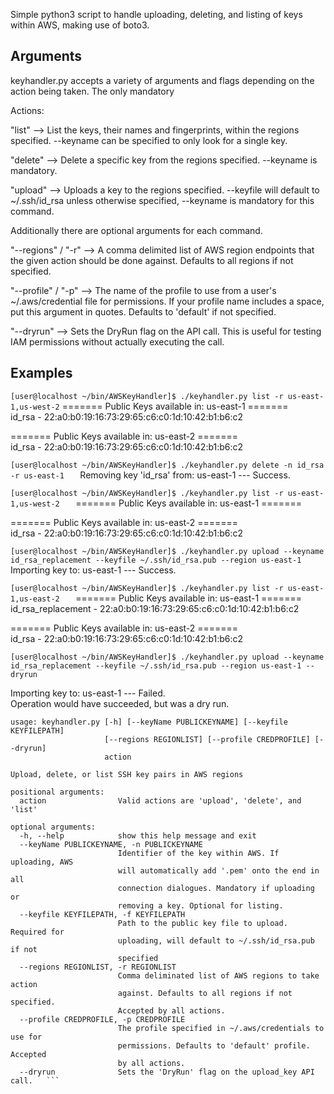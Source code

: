 Simple python3 script to handle uploading, deleting, and listing of keys within AWS, making use of boto3.

## Arguments ##
keyhandler.py accepts a variety of arguments and flags depending on the action being taken. The only mandatory

Actions: 

"list" --> List the keys, their names and fingerprints, within the regions specified. --keyname can be specified to only look for a single key.

"delete" --> Delete a specific key from the regions specified. --keyname is mandatory.

"upload" --> Uploads a key to the regions specified. --keyfile will default to ~/.ssh/id_rsa unless otherwise specified, --keyname is mandatory for this command.

Additionally there are optional arguments for each command.

"--regions" / "-r" --> A comma delimited list of AWS region endpoints that the given action should be done against. Defaults to all regions if not specified.

"--profile" / "-p" --> The name of the profile to use from a user's ~/.aws/credential file for permissions. If your profile name includes a space, put this argument in quotes. Defaults to 'default' if not specified.

"--dryrun" --> Sets the DryRun flag on the API call. This is useful for testing IAM permissions without actually executing the call.

## Examples ##

`[user@localhost ~/bin/AWSKeyHandler]$ ./keyhandler.py list -r us-east-1,us-west-2` 
======= Public Keys available in: us-east-1 =======  
id_rsa - 22:a0:b0:19:16:73:29:65:c6:c0:1d:10:42:b1:b6:c2  
   
======= Public Keys available in: us-east-2 =======   
id_rsa - 22:a0:b0:19:16:73:29:65:c6:c0:1d:10:42:b1:b6:c2   
   
   
   
   
   
   
`[user@localhost ~/bin/AWSKeyHandler]$ ./keyhandler.py delete -n id_rsa -r us-east-1   `
Removing key 'id_rsa' from: us-east-1 --- Success.   
   
   
   
   
   
   
`[user@localhost ~/bin/AWSKeyHandler]$ ./keyhandler.py list -r us-east-1,us-west-2   `
======= Public Keys available in: us-east-1 =======   

======= Public Keys available in: us-east-2 =======   
id_rsa - 22:a0:b0:19:16:73:29:65:c6:c0:1d:10:42:b1:b6:c2    
   
   
   
   
   
   
`[user@localhost ~/bin/AWSKeyHandler]$ ./keyhandler.py upload --keyname id_rsa_replacement --keyfile ~/.ssh/id_rsa.pub --region us-east-1   `
Importing key to: us-east-1 --- Success.   
   
   
   
   
   
   
`[user@localhost ~/bin/AWSKeyHandler]$ ./keyhandler.py list -r us-east-1,us-east-2   `
======= Public Keys available in: us-east-1 =======   
id_rsa_replacement - 22:a0:b0:19:16:73:29:65:c6:c0:1d:10:42:b1:b6:c2   

======= Public Keys available in: us-east-2 =======   
id_rsa - 22:a0:b0:19:16:73:29:65:c6:c0:1d:10:42:b1:b6:c2   
   
   
   
   
   
   
`[user@localhost ~/bin/AWSKeyHandler]$ ./keyhandler.py upload --keyname id_rsa_replacement --keyfile ~/.ssh/id_rsa.pub --region us-east-1 --dryrun   `

Importing key to: us-east-1 --- Failed.   
Operation would have succeeded, but was a dry run.   
   
   
   
   
   
```[user@localhost ~/bin/AWSKeyHandler]$ ./keyhandler.py -h   
usage: keyhandler.py [-h] [--keyName PUBLICKEYNAME] [--keyfile KEYFILEPATH]   
                     [--regions REGIONLIST] [--profile CREDPROFILE] [--dryrun]   
                     action   
   
Upload, delete, or list SSH key pairs in AWS regions   
   
positional arguments:   
  action                Valid actions are 'upload', 'delete', and 'list'   

optional arguments:   
  -h, --help            show this help message and exit   
  --keyName PUBLICKEYNAME, -n PUBLICKEYNAME   
                        Identifier of the key within AWS. If uploading, AWS   
                        will automatically add '.pem' onto the end in all   
                        connection dialogues. Mandatory if uploading or   
                        removing a key. Optional for listing.   
  --keyfile KEYFILEPATH, -f KEYFILEPATH   
                        Path to the public key file to upload. Required for   
                        uploading, will default to ~/.ssh/id_rsa.pub if not   
                        specified   
  --regions REGIONLIST, -r REGIONLIST   
                        Comma deliminated list of AWS regions to take action   
                        against. Defaults to all regions if not specified.   
                        Accepted by all actions.   
  --profile CREDPROFILE, -p CREDPROFILE   
                        The profile specified in ~/.aws/credentials to use for   
                        permissions. Defaults to 'default' profile. Accepted   
                        by all actions.   
  --dryrun              Sets the 'DryRun' flag on the upload_key API call.   ```
